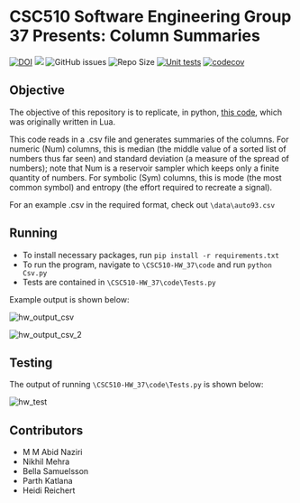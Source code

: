 # CSC510 Software Engineering Group 37 Presents: Column Summaries
[![DOI](https://zenodo.org/badge/545583203.svg)](https://zenodo.org/badge/latestdoi/545583203)
<a href="https://github.com/Nikhil1912/CSC510-HW_37/main/LICENSE.md"><img src="https://img.shields.io/github/license/Nikhil1912/CSC510-HW_37?style=plastic" /></a>
![GitHub issues](https://img.shields.io/github/issues/Nikhil1912/CSC510-HW_37)
![Repo Size](https://img.shields.io/github/repo-size/Nikhil1912/CSC510-HW_37?color=brightgreen)
[![Unit tests](https://github.com/Nikhil1912/CSC510-HW_37/actions/workflows/unit-tests.yml/badge.svg)](https://github.com/Nikhil1912/CSC510-HW_37/actions/workflows/unit-tests.yml)
[![codecov](https://codecov.io/github/abidnazirisami/CSC510-HW_37/branch/main/graph/badge.svg?token=DIESBRCER6)](https://codecov.io/github/abidnazirisami/CSC510-HW_37)

## Objective
The objective of this repository is to replicate, in python, [this code](https://github.com/txt/se22/blob/main/etc/pdf/csv.pdf), which was originally written in Lua. 

This code reads in a .csv file and generates summaries of the columns. For numeric (Num) columns, this is median (the middle value of a sorted list of numbers thus far seen) and standard deviation (a measure of the spread of numbers); note that Num is a reservoir sampler which keeps only a finite quantity of numbers. For symbolic (Sym) columns, this is mode (the most common symbol) and entropy (the effort required to recreate a signal). 

For an example .csv in the required format, check out `\data\auto93.csv`

## Running
* To install necessary packages, run `pip install -r requirements.txt`
* To run the program, navigate to `\CSC510-HW_37\code` and run `python Csv.py`
* Tests are contained in `\CSC510-HW_37\code\Tests.py`

Example output is shown below:


![hw_output_csv](https://user-images.githubusercontent.com/112109564/193937499-81c90369-a0e8-472b-bb4b-2a696a32ce6a.PNG)

![hw_output_csv_2](https://user-images.githubusercontent.com/112109564/193937508-f4f36d3e-8fa3-4df3-a798-5337af73f249.PNG)

## Testing
The output of running `\CSC510-HW_37\code\Tests.py` is shown below:

![hw_test](https://user-images.githubusercontent.com/112109564/193937316-195d8279-6969-42ed-87ed-9145cd62c780.PNG)

## Contributors
* M M Abid Naziri
* Nikhil Mehra
* Bella Samuelsson
* Parth Katlana
* Heidi Reichert
